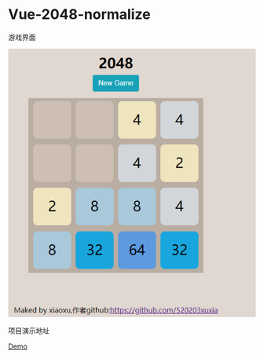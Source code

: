 # Vue-2048-normalize

游戏界面

![img](https://github.com/520203xuxia/Vue-2048-normalize/raw/master/src/assets/img/游戏界面.png)

项目演示地址

[Demo](https://520203xuxia.github.io/Vue-2048-normalize/dist/2048-xiaoxu)
